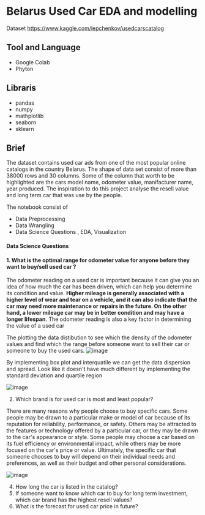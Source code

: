 # Belarus Used Car EDA and modelling

Dataset https://www.kaggle.com/lepchenkov/usedcarscatalog

## Tool and Language
* Google Colab
* Phyton

## Libraris
* pandas
* numpy
* mathplotlib
* seaborn
* sklearn

## Brief
The dataset contains used car ads from one of the most popular online catalogs in the country Belarus. The shape of data set consist of more than 38000 rows and 30 columns. Some of the column that worth to be highlighted are the cars model name, odometer value, manifacturer name, year produced. The inspiration to do this project analyse the resell value and long term car that was use by the people.

The notebook consist of
* Data Preprocessing
* Data Wrangling
* Data Science Questions , EDA, Visualization

#### Data Science Questions

#### 1. What is the optimal range for odometer value for anyone before they want to buy/sell used car ?

The odometer reading on a used car is important because it can give you an idea of how much the car has been driven, which can help you determine its condition and value. __Higher mileage is generally associated with a higher level of wear and tear on a vehicle, and it can also indicate that the car may need more maintenance or repairs in the future. On the other hand, a lower mileage car may be in better condition and may have a longer lifespan__. The odometer reading is also a key factor in determining the value of a used car

The plotting the data distibution to see which the density of the odometer values and find which the range before someone want to sell their car or someone to buy the used cars.
![image](https://user-images.githubusercontent.com/55817845/209690330-f44c4bb3-5d6e-4a66-8b38-f587827e6c72.png)

By implementing box plot and interquatile we can get the data dispersion and spread. Look like it doesn't have much different by implementing the standard deviation and quartile region

![image](https://user-images.githubusercontent.com/55817845/209690929-7a0db056-e032-486e-a5cd-e545f11ec5ff.png)

2. Which brand is for used car is most and least popular?

There are many reasons why people choose to buy specific cars. Some people may be drawn to a particular make or model of car because of its reputation for reliability, performance, or safety. Others may be attracted to the features or technology offered by a particular car, or they may be drawn to the car's appearance or style. Some people may choose a car based on its fuel efficiency or environmental impact, while others may be more focused on the car's price or value. Ultimately, the specific car that someone chooses to buy will depend on their individual needs and preferences, as well as their budget and other personal considerations.

![image](https://user-images.githubusercontent.com/55817845/209691508-38339adb-f3c1-4952-b50a-a4477616f232.png)

4. How long the car is listed in the catalog?
5. If someone want to know which car to buy for long term investment, which car brand has the highest resell values?
6. What is the forecast for used car price in future?

